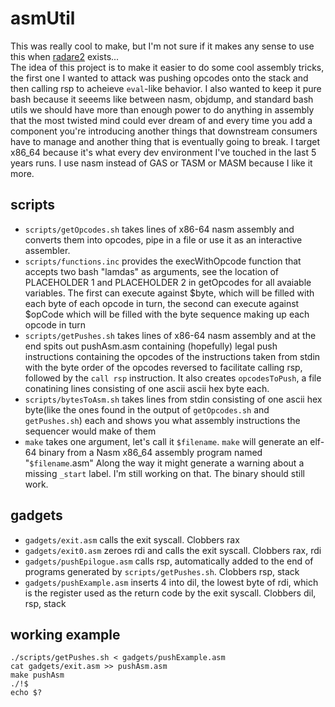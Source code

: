 # asmUtil
This was really cool to make, but I'm not sure if it makes any sense to use this when [radare2](https://github.com/radare/radare2/) exists...  
The idea of this project is to make it easier to do some cool assembly tricks, 
the first one I wanted to attack was pushing opcodes onto the stack and then
calling rsp to acheieve `eval`-like behavior. I also wanted to keep it pure bash 
because it seeems like between nasm, objdump, and standard bash utils we should
have more than enough power to do anything in assembly that the most twisted mind 
could ever dream of and every time you add a component you're introducing another
things that downstream consumers have to manage and another thing that is 
eventually going to break. I target x86_64 because it's what every dev environment
I've touched in the last 5 years runs. I use nasm instead of GAS or TASM or MASM
because I like it more.

## scripts
- `scripts/getOpcodes.sh` takes lines of x86-64 nasm assembly and converts them into opcodes, pipe in a file or use it as an interactive assembler.
- `scripts/functions.inc` provides the execWithOpcode function that accepts two bash "lamdas" as arguments, see the location of PLACEHOLDER 1 and PLACEHOLDER 2 in getOpcodes for all avaiable variables. The first can execute against $byte, which will be filled with each byte of each opcode in turn, the second can execute against $opCode which will be filled with the byte sequence making up each opcode in turn
- `scripts/getPushes.sh` takes lines of x86-64 nasm assembly and at the end spits out pushAsm.asm containing (hopefully) legal push instructions containing the opcodes of the instructions taken from stdin with the byte order of the opcodes reversed to facilitate calling rsp, followed by the `call rsp` instruction. It also creates `opcodesToPush`, a file conatining lines consisting of one ascii ascii hex byte each. 
- `scripts/bytesToAsm.sh` takes lines from stdin consisting of one ascii hex byte(like the ones found in the output of `getOpcodes.sh` and `getPushes.sh`) each and shows you what assembly instructions the sequencer would make of them
- `make` takes one argument, let's call it `$filename`. `make` will generate an elf-64 binary from a Nasm x86_64 assembly program named "`$filename`.asm" Along the way it might generate a warning about a missing `_start` label. I'm still working on that. The binary should still work.

## gadgets
- `gadgets/exit.asm` calls the exit syscall. Clobbers rax
- `gadgets/exit0.asm` zeroes rdi and calls the exit syscall. Clobbers rax, rdi
- `gadgets/pushEpilogue.asm` calls rsp, automatically added to the end of programs generated by 
  `scripts/getPushes.sh`. Clobbers rsp, stack
- `gadgets/pushExample.asm` inserts 4 into dil, the lowest byte of rdi, which is the register 
   used as the return code by the exit syscall. Clobbers dil, rsp, stack
   
 ## working example
 ```
 ./scripts/getPushes.sh < gadgets/pushExample.asm
 cat gadgets/exit.asm >> pushAsm.asm
 make pushAsm
 ./!$
 echo $?
 ```
